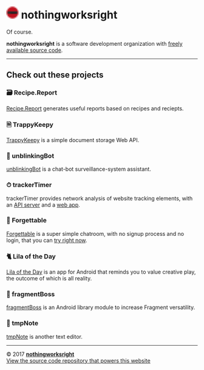 # <img src="img/favicon.svg" height="32" width="32" /> nothingworksright  

Of course.  

__nothingworksright__ is a software development organization with [freely available source code](https://github.com/nothingworksright).  

___

## Check out these projects  

### 🗃 Recipe.Report  

[Recipe.Report](https://www.recipe.report/) generates useful reports based on recipes and reciepts.  

### 🗎 TrappyKeepy  

[TrappyKeepy](https://github.com/nothingworksright/trappykeepy) is a simple document storage Web API.  

### 🤖 unblinkingBot  

[unblinkingBot](https://www.unblinkingbot.com/) is a chat-bot surveillance-system assistant.  

### ⏱ trackerTimer  

trackerTimer provides network analysis of website tracking elements, with an [API server](https://github.com/nothingworksright/trackertimer_api) and a [web app](https://github.com/nothingworksright/trackertimer_webapp).  

### 💬 Forgettable  

[Forgettable](https://github.com/nothingworksright/forgettable) is a super simple chatroom, with no signup process and no login, that you can [try right now](https://forgettable-chat.herokuapp.com/).  

### 🐈 Lila of the Day  

[Lila of the Day](https://github.com/nothingworksright/lilaoftheday_android) is an app for Android that reminds you to value creative play, the outcome of which is all reality.  

### 📱 fragmentBoss  

[fragmentBoss](https://github.com/nothingworksright/fragmentBoss) is an Android library module to increase Fragment versatility.  

### 📓 tmpNote  

[tmpNote](https://tmpnote.com/) is another text editor.  

___

&copy; 2017 [__nothingworksright__](https://github.com/nothingworksright)  
[View the source code repository that powers this website](https://github.com/nothingworksright/nothingworksright.github.io)  
